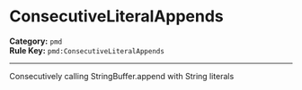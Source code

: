 # ConsecutiveLiteralAppends
**Category:** `pmd`<br/>
**Rule Key:** `pmd:ConsecutiveLiteralAppends`<br/>


-----

Consecutively calling StringBuffer.append with String literals
